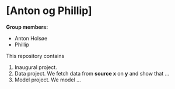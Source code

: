 # \[Anton og Phillip\]

**Group members:**
- Anton Holsøe
- Phillip 
  

This repository contains  
1. Inaugural project. 
2. Data project. We fetch data from **source x** on **y** and show that ...
3. Model project. We model ...
